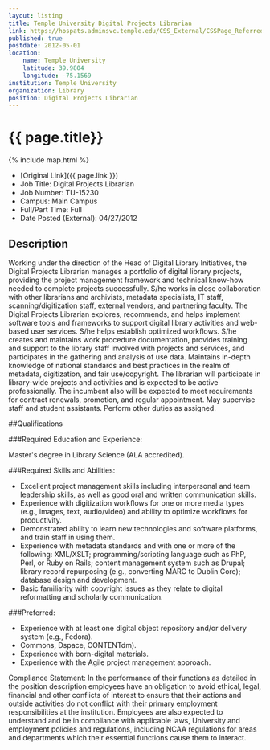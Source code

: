 ```yaml
---
layout: listing
title: Temple University Digital Projects Librarian
link: https://hospats.adminsvc.temple.edu/CSS_External/CSSPage_Referred.ASP?Req=TU-15230
published: true
postdate: 2012-05-01
location:
    name: Temple University
    latitude: 39.9804
    longitude: -75.1569
institution: Temple University
organization: Library
position: Digital Projects Librarian
---
```



# {{ page.title}}

{% include map.html %}



* [Original Link]({{ page.link }})
* Job Title: Digital Projects Librarian
* Job Number: TU-15230
* Campus: Main Campus
* Full/Part Time: Full
* Date Posted (External): 04/27/2012

## Description
Working under the direction of the Head of Digital Library Initiatives, the Digital Projects Librarian manages a portfolio of digital library projects, providing the project management framework and technical know-how needed to complete projects successfully. S/he works in close collaboration with other librarians and archivists, metadata specialists, IT staff, scanning/digitization staff, external vendors, and partnering faculty.
The Digital Projects Librarian explores, recommends, and helps implement software tools and frameworks to support digital library activities and web-based user services. S/he helps establish optimized workflows. S/he creates and maintains work procedure documentation, provides training and support to the library staff involved with projects and services, and participates in the gathering and analysis of use data. Maintains in-depth knowledge of national standards and best practices in the realm of metadata, digitization, and fair use/copyright. The librarian will participate in library-wide projects and activities and is expected to be active professionally. The incumbent also will be expected to meet requirements for contract renewals, promotion, and regular appointment. May supervise staff and student assistants. Perform other duties as assigned.
 
##Qualifications 

###Required Education and Experience:

Master's degree in Library Science (ALA accredited).

 
###Required Skills and Abilities:

* Excellent project management skills including interpersonal and team leadership skills, as well as good oral and written communication skills.
* Experience with digitization workflows for one or more media types (e.g., images, text, audio/video) and ability to optimize workflows for productivity.
* Demonstrated ability to learn new technologies and software platforms, and train staff in using them.
* Experience with metadata standards and with one or more of the following: XML/XSLT; programming/scripting language such as PhP, Perl, or Ruby on Rails; content management system such as Drupal; library record repurposing (e.g., converting MARC to Dublin Core); database design and development.
* Basic familiarity with copyright issues as they relate to digital reformatting and scholarly communication.
 
###Preferred:
* Experience with at least one digital object repository and/or delivery system (e.g., Fedora). 
* Commons, Dspace, CONTENTdm).
* Experience with born-digital materials.
* Experience with the Agile project management approach. 

Compliance Statement: In the performance of their functions as detailed in the position description employees have an obligation to avoid ethical, legal, financial and other conflicts of interest to ensure that their actions and outside activities do not conflict with their primary employment responsibilities at the institution. Employees are also expected to understand and be in compliance with applicable laws, University and employment policies and regulations, including NCAA regulations for areas and departments which their essential functions cause them to interact. 